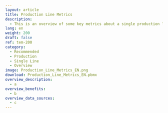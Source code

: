 ```yaml
---
layout: article
title: Production Line Metrics
description: 
  - This is an overview of some key metrics about a single production lane. Including a OEE value. Replace the variables and the timer script to make it your own.
lang: en
weight: 200
draft: false
ref: tem-200
category:
  - Recommended
  - Production
  - Single Line
  - Overview
image: Production_Line_Metrics_EN.png
download: Production_Line_Metrics_EN.pbmx
overview_description:
  - a
overview_benefits:
  - b
overview_data_sources:
  - c
---
```

